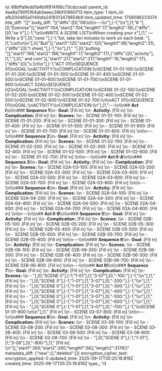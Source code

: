 id: 68bffa9edd1d4b9f914166c73cdccea0
parent_id: 4ae8a790f5164ab0aeec39bf31660713
item_type: 1
item_id: afb200465a0149afa2418313479854b9
item_updated_time: 1758086223074
title_diff: "[]"
body_diff: "[{\"diffs\":[[0,\"06\\\n\\\n---\\\n\"],[-1,\"\\\n\"],[1,\"# \"],[0,\"Exercise\"]],\"start1\":104,\"start2\":104,\"length1\":17,\"length2\":18},{\"diffs\":[[0,\"se V\"],[-1,\"\\\n\\\nWRITE A SCENE LIST\\\nWhen creating your s\"],[1,\" — Write a S\"],[0,\"cene \"],[-1,\"list, take ten minutes to work on each beat. \"],[1,\"List\\\n\\\n\"],[0,\"Buil\"]],\"start1\":120,\"start2\":120,\"length1\":99,\"length2\":31},{\"diffs\":[[0,\"t sheet,\"],[-1,\"\\\n\"],[1,\" \"],[0,\"putting \"]],\"start1\":166,\"start2\":166,\"length1\":17,\"length2\":17},{\"diffs\":[[0,\"activity\"],[1,\",\"],[0,\" and com\"]],\"start1\":217,\"start2\":217,\"length1\":16,\"length2\":17},{\"diffs\":[[0,\"s.\\\n\\\n\"],[-1,\"ACT 01\\\nSEQUENCE 01\\\nGOAL:\\\nACTIVITY:\\\nCOMPLICATION:\\\nSCENE 01-01-100:\\\nSCENE 01-01-200:\\\nSCENE 01-01-300:\\\nSCENE 01-01-400:\\\nSCENE 01-01-500:\\\nSCENE 01-01-600:\\\nSCENE 01-01-700:\\\nSCENE 01-01-800:\\\n\\\nACT 02A\\\nSEQUENCE 02\\\nGOAL:\\\nACTIVITY:\\\nCOMPLICATION:\\\nSCENE 01-02-100:\\\nSCENE 01-02-200:\\\nSCENE 01-02-300:\\\nSCENE 01-02-400:\\\nSCENE 01-02-500:\\\nSCENE 01-02-600:\\\nSCENE 01-02-700:\\\n\\\nACT 01\\\nSEQUENCE 01\\\nGOAL:\\\nACTIVITY:\\\nCOMPLICATION:\\\n\"],[1,\"---\\\n\\\n## **Act I**\\\n\\\n### **Sequence 1**\\\n- **Goal:** [Fill in]  \\\n- **Activity:** [Fill in]  \\\n- **Complication:** [Fill in]  \\\n- **Scenes:**  \\\n  - SCENE 01-01-100: [Fill in]  \\\n  - SCENE 01-01-200: [Fill in]  \\\n  - SCENE 01-01-300: [Fill in]  \\\n  - SCENE 01-01-400: [Fill in]  \\\n  - SCENE 01-01-500: [Fill in]  \\\n  - SCENE 01-01-600: [Fill in]  \\\n  - SCENE 01-01-700: [Fill in]  \\\n  - SCENE 01-01-800: [Fill in]  \\\n\\\n---\\\n\\\n### **Sequence 2**\\\n- **Goal:** [Fill in]  \\\n- **Activity:** [Fill in]  \\\n- **Complication:** [Fill in]  \\\n- **Scenes:**  \\\n  - SCENE 01-02-100: [Fill in]  \\\n  - SCENE 01-02-200: [Fill in]  \\\n  - SCENE 01-02-300: [Fill in]  \\\n  - SCENE 01-02-400: [Fill in]  \\\n  - SCENE 01-02-500: [Fill in]  \\\n  - SCENE 01-02-600: [Fill in]  \\\n  - SCENE 01-02-700: [Fill in]  \\\n\\\n---\\\n\\\n## **Act II-A**\\\n\\\n### **Sequence 3**\\\n- **Goal:** [Fill in]  \\\n- **Activity:** [Fill in]  \\\n- **Complication:** [Fill in]  \\\n- **Scenes:**  \\\n  - SCENE 02A-03-100: [Fill in]  \\\n  - SCENE 02A-03-200: [Fill in]  \\\n  - SCENE 02A-03-300: [Fill in]  \\\n  - SCENE 02A-03-400: [Fill in]  \\\n  - SCENE 02A-03-500: [Fill in]  \\\n  - SCENE 02A-03-600: [Fill in]  \\\n  - SCENE 02A-03-700: [Fill in]  \\\n  - SCENE 02A-03-800: [Fill in]  \\\n\\\n---\\\n\\\n### **Sequence 4**\\\n- **Goal:** [Fill in]  \\\n- **Activity:** [Fill in]  \\\n- **Complication:** [Fill in]  \\\n- **Scenes:**  \\\n  - SCENE 02A-04-100: [Fill in]  \\\n  - SCENE 02A-04-200: [Fill in]  \\\n  - SCENE 02A-04-300: [Fill in]  \\\n  - SCENE 02A-04-400: [Fill in]  \\\n  - SCENE 02A-04-500: [Fill in]  \\\n  - SCENE 02A-04-600: [Fill in]  \\\n  - SCENE 02A-04-700: [Fill in]  \\\n  - SCENE 02A-04-800: [Fill in]  \\\n\\\n---\\\n\\\n## **Act II-B**\\\n\\\n### **Sequence 5**\\\n- **Goal:** [Fill in]  \\\n- **Activity:** [Fill in]  \\\n- **Complication:** [Fill in]  \\\n- **Scenes:**  \\\n  - SCENE 02B-05-100: [Fill in]  \\\n  - SCENE 02B-05-200: [Fill in]  \\\n  - SCENE 02B-05-300: [Fill in]  \\\n  - SCENE 02B-05-400: [Fill in]  \\\n  - SCENE 02B-05-500: [Fill in]  \\\n  - SCENE 02B-05-600: [Fill in]  \\\n  - SCENE 02B-05-700: [Fill in]  \\\n  - SCENE 02B-05-800: [Fill in]  \\\n\\\n---\\\n\\\n### **Sequence 6**\\\n- **Goal:** [Fill in]  \\\n- **Activity:** [Fill in]  \\\n- **Complication:** [Fill in]  \\\n- **Scenes:**  \\\n  - SCENE 02B-06-100: [Fill in]  \\\n  - SCENE 02B-06-200: [Fill in]  \\\n  - SCENE 02B-06-300: [Fill in]  \\\n  - SCENE 02B-06-400: [Fill in]  \\\n  - SCENE 02B-06-500: [Fill in]  \\\n  - SCENE 02B-06-600: [Fill in]  \\\n  - SCENE 02B-06-700: [Fill in]  \\\n  - SCENE 02B-06-800: [Fill in]  \\\n\\\n---\\\n\\\n## **Act III**\\\n\\\n### **Sequence 7**\\\n- **Goal:** [Fill in]  \\\n- **Activity:** [Fill in]  \\\n- **Complication:** [Fill in]  \\\n- **Scenes:**  \\\n  - \"],[0,\"SCENE 0\"],[-1,\"1-01\"],[1,\"3-07\"],[0,\"-100:\"],[-1,\"\\\n\"],[1,\" [Fill in]  \\\n  - \"],[0,\"SCENE 0\"],[-1,\"1-01\"],[1,\"3-07\"],[0,\"-200:\"],[-1,\"\\\n\"],[1,\" [Fill in]  \\\n  - \"],[0,\"SCENE 0\"],[-1,\"1-01\"],[1,\"3-07\"],[0,\"-300:\"],[-1,\"\\\n\"],[1,\" [Fill in]  \\\n  - \"],[0,\"SCENE 0\"],[-1,\"1-01\"],[1,\"3-07\"],[0,\"-400:\"],[-1,\"\\\n\"],[1,\" [Fill in]  \\\n  - \"],[0,\"SCENE 0\"],[-1,\"1-01\"],[1,\"3-07\"],[0,\"-500:\"],[-1,\"\\\n\"],[1,\" [Fill in]  \\\n  - \"],[0,\"SCENE 0\"],[-1,\"1-01\"],[1,\"3-07\"],[0,\"-600:\"],[-1,\"\\\n\"],[1,\" [Fill in]  \\\n  - \"],[0,\"SCENE 0\"],[-1,\"1-01\"],[1,\"3-07\"],[0,\"-700:\"],[-1,\"\\\nSCENE 01-01-800:\\\n\\\n\"],[1,\" [Fill in]  \\\n  - SCENE 03-07-800: [Fill in]  \\\n\\\n---\\\n\\\n### **Sequence 8**\\\n- **Goal:** [Fill in]  \\\n- **Activity:** [Fill in]  \\\n- **Complication:** [Fill in]  \\\n- **Scenes:**  \\\n  - SCENE 03-08-100: [Fill in]  \\\n  - SCENE 03-08-200: [Fill in]  \\\n  - SCENE 03-08-300: [Fill in]  \\\n  - SCENE 03-08-400: [Fill in]  \\\n  - SCENE 03-08-500: [Fill in]  \\\n  - SCENE 03-08-600: [Fill in]  \\\n  - SCENE 03-08-700: [Fill in]  \\\n  - \"],[0,\"SCENE 0\"],[-1,\"1-01\"],[1,\"3-08\"],[0,\"-800:\"],[1,\" [Fill in]  \\\n\"]],\"start1\":260,\"start2\":260,\"length1\":562,\"length2\":3178}]"
metadata_diff: {"new":{},"deleted":[]}
encryption_cipher_text: 
encryption_applied: 0
updated_time: 2025-09-17T05:25:19.819Z
created_time: 2025-09-17T05:25:19.819Z
type_: 13